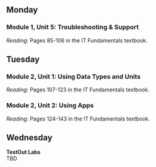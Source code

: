 ## Monday
### Module 1, Unit 5: Troubleshooting & Support
*Reading*: Pages 85-106 in the IT Fundamentals textbook.

## Tuesday
### Module 2, Unit 1: Using Data Types and Units
*Reading*: Pages 107-123 in the IT Fundamentals textbook.

### Module 2, Unit 2: Using Apps
*Reading*: Pages 124-143 in the IT Fundamentals textbook.

## Wednesday
**TestOut Labs** \
TBD

